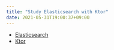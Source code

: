 ```yaml
---
title: "Study Elasticsearch with Ktor"
date: 2021-05-31T19:00:37+09:00
---
```



* [Elasticsearch][elasticsearch]
* [Ktor][ktor]

[elasticsearch]: https://www.elastic.co/jp/elasticsearch/
[ktor]: https://ktor.io/

